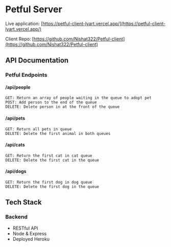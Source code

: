 # Petful Server

Live application: [https://petful-client-lyart.vercel.app/](https://petful-client-lyart.vercel.app/)<br/>

Client Repo: [https://github.com/Nishat322/Petful-client](https://github.com/Nishat322/Petful-client) <br/>

## API Documentation

### Petful Endpoints 

#### /api/people
    GET: Return an array of people waiting in the queue to adopt pet
    POST: Add person to the end of the queue
    DELETE: Delete person in at the front of the queue
    
#### /api/pets  
    GET: Return all pets in queue
    DELETE: Delete the first animal in both queues

#### /api/cats
    GET: Return the first cat in cat queue 
    DELETE: Delete the first cat in the queue

#### /api/dogs
    GET: Return the first dog in dog queue
    DELETE: Delete the first dog in the queue 


## Tech Stack
### Backend

- RESTful API
- Node & Express
- Deployed Heroku